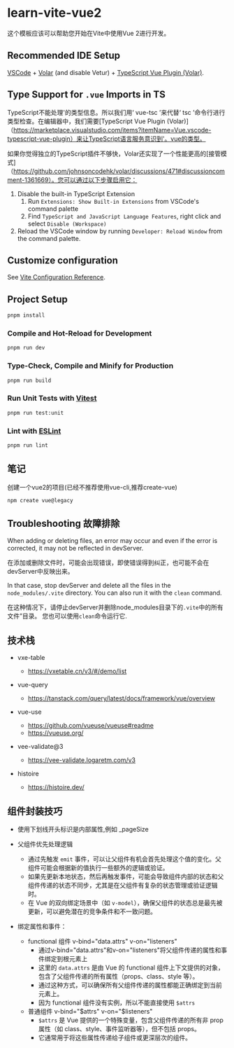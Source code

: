 # learn-vite-vue2

这个模板应该可以帮助您开始在Vite中使用Vue 2进行开发。

## Recommended IDE Setup

[VSCode](https://code.visualstudio.com/) + [Volar](https://marketplace.visualstudio.com/items?itemName=Vue.volar) (and
disable
Vetur) + [TypeScript Vue Plugin (Volar)](https://marketplace.visualstudio.com/items?itemName=Vue.vscode-typescript-vue-plugin).

## Type Support for `.vue` Imports in TS

TypeScript不能处理'的类型信息。所以我们用‘ vue-tsc ’来代替‘ tsc
’命令行进行类型检查。在编辑器中，我们需要[TypeScript Vue Plugin (Volar)]（https://marketplace.visualstudio.com/items?itemName=Vue.vscode-typescript-vue-plugin）来让TypeScript语言服务意识到'。vue的类型。

如果你觉得独立的TypeScript插件不够快，Volar还实现了一个性能更高的[接管模式]（https://github.com/johnsoncodehk/volar/discussions/471#discussioncomment-1361669）。您可以通过以下步骤启用它：

1. Disable the built-in TypeScript Extension
    1) Run `Extensions: Show Built-in Extensions` from VSCode's command palette
    2) Find `TypeScript and JavaScript Language Features`, right click and select `Disable (Workspace)`
2. Reload the VSCode window by running `Developer: Reload Window` from the command palette.

## Customize configuration

See [Vite Configuration Reference](https://vitejs.dev/config/).

## Project Setup

```sh
pnpm install
```

### Compile and Hot-Reload for Development

```sh
pnpm run dev
```

### Type-Check, Compile and Minify for Production

```sh
pnpm run build
```

### Run Unit Tests with [Vitest](https://vitest.dev/)

```sh
pnpm run test:unit
```

### Lint with [ESLint](https://eslint.org/)

```sh
pnpm run lint
```

## 笔记

创建一个vue2的项目(已经不推荐使用vue-cli,推荐create-vue)

```shell
npm create vue@legacy
```

## Troubleshooting 故障排除

When adding or deleting files, an error may occur and even if the error is corrected, it may not be reflected in
devServer.

在添加或删除文件时，可能会出现错误，即使错误得到纠正，也可能不会在devServer中反映出来。

In that case, stop devServer and delete all the files in the `node_modules/.vite` directory. You can also run it with
the `clean` command.

在这种情况下，请停止devServer并删除node_modules目录下的`.vite`中的所有文件”目录。
您也可以使用`clean`命令运行它.

## 技术栈

- vxe-table
    - https://vxetable.cn/v3/#/demo/list
- vue-query
    - https://tanstack.com/query/latest/docs/framework/vue/overview
- vue-use
    - https://github.com/vueuse/vueuse#readme
    - https://vueuse.org/
- vee-validate@3
    - https://vee-validate.logaretm.com/v3

- histoire
    - https://histoire.dev/

## 组件封装技巧

- 使用下划线开头标识是内部属性,例如 _pageSize
- 父组件优先处理逻辑
    - 通过先触发 `emit` 事件，可以让父组件有机会首先处理这个值的变化。父组件可能会根据新的值执行一些额外的逻辑或验证。
    - 如果先更新本地状态，然后再触发事件，可能会导致组件内部的状态和父组件传递的状态不同步，尤其是在父组件有复杂的状态管理或验证逻辑时。
    - 在 Vue 的双向绑定场景中（如 `v-model`），确保父组件的状态总是最先被更新，可以避免潜在的竞争条件和不一致问题。

- 绑定属性和事件：
    - functional 组件 v-bind="data.attrs" v-on="listeners"
        - 通过v-bind="data.attrs"和v-on="listeners"将父组件传递的属性和事件绑定到根元素上
        - 这里的 `data.attrs` 是由 Vue 的 functional 组件上下文提供的对象，包含了父组件传递的所有属性（props、class、style
          等）。
        - 通过这种方式，可以确保所有父组件传递的属性都能正确绑定到当前元素上。
        - 因为 functional 组件没有实例，所以不能直接使用 `$attrs`
    - 普通组件 v-bind="$attrs" v-on="$listeners"
        - `$attrs` 是 Vue 提供的一个特殊变量，包含父组件传递的所有非 prop 属性（如 class、style、事件监听器等），但不包括
          props。
        - 它通常用于将这些属性传递给子组件或更深层次的组件。
